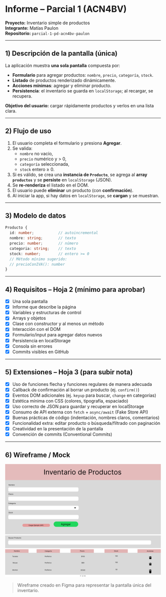 # Informe – Parcial 1 (ACN4BV)
**Proyecto:** Inventario simple de productos  
**Integrante:** Matías Paulon  
**Repositorio:** `parcial-1-pd-acn4bv-paulon`

---

## 1) Descripción de la pantalla (única)
La aplicación muestra **una sola pantalla** compuesta por:
- **Formulario** para agregar productos: `nombre`, `precio`, `categoría`, `stock`.
- **Listado** de productos renderizado dinámicamente.
- **Acciones mínimas**: agregar y eliminar producto.
- **Persistencia**: el inventario se guarda en `localStorage`; al recargar, se recupera.

**Objetivo del usuario:** cargar rápidamente productos y verlos en una lista clara.

---

## 2) Flujo de uso
1. El usuario completa el formulario y presiona **Agregar**.
2. Se valida:
   - `nombre` no vacío,
   - `precio` numérico y > 0,
   - `categoría` seleccionada,
   - `stock` entero ≥ 0.
3. Si es válido, se crea una **instancia de `Producto`**, se agrega al **array `productos`** y se **persiste** en `localStorage` (JSON).
4. Se **re-renderiza** el listado en el DOM.
5. El usuario puede **eliminar** un producto (con **confirmación**).
6. Al iniciar la app, si hay datos en `localStorage`, se **cargan** y se muestran.

---

## 3) Modelo de datos
```ts
Producto {
  id: number;           // autoincremental
  nombre: string;       // texto
  precio: number;       // número
  categoria: string;    // texto
  stock: number;        // entero >= 0
  // Método mínimo sugerido:
  // precioConIVA(): number
}
```

---

## 4) Requisitos – Hoja 2 (mínimo para aprobar)
- [x] Una sola pantalla
- [x] Informe que describe la página
- [x] Variables y estructuras de control
- [x] Arrays y objetos
- [x] Clase con constructor y al menos un método
- [x] Interacción con el DOM
- [x] Formulario/input para agregar datos nuevos
- [x] Persistencia en localStorage
- [x] Consola sin errores
- [x] Commits visibles en GitHub

--- 

## 5) Extensiones – Hoja 3 (para subir nota)

- [x] Uso de funciones flecha y funciones regulares de manera adecuada
- [x] Callback de confirmación al borrar un producto (ej. `confirm()`)
- [x] Eventos DOM adicionales (ej. `keyup` para buscar, `change` en categorías)
- [x] Estética mínima con CSS (colores, tipografía, espaciado)
- [x] Uso correcto de JSON para guardar y recuperar en localStorage
- [x] Consumo de API externa con `fetch` + `async/await` (Fake Store API)
- [x] Buenas prácticas de código (indentación, nombres claros, comentarios)
- [x] Funcionalidad extra: editar producto o búsqueda/filtrado con paginación
- [x] Creatividad en la presentación de la pantalla
- [x] Convención de commits (Conventional Commits)

---

## 6) Wireframe / Mock

![Wireframe Inventario](../assets/wireframe.png)

> Wireframe creado en Figma para representar la pantalla única del inventario.

